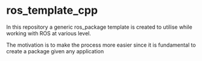 # ros_template_cpp

In this repository a generic ros_package template is created to utilise while working with ROS at various level.

The motivation is to make the process more easier since it is fundamental to create a package given any application
